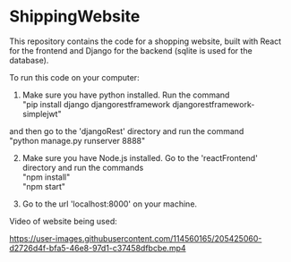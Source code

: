 # ShippingWebsite

This repository contains the code for a shopping website, built with React for the frontend and Django for the backend (sqlite is used for the database).

To run this code on your computer:

1) Make sure you have python installed. Run the command  
"pip install django djangorestframework djangorestframework-simplejwt"  

and then go to the 'djangoRest' directory and run the command  
"python manage.py runserver 8888"  

2) Make sure you have Node.js installed. Go to the 'reactFrontend' directory and run the commands  
"npm install"  
"npm start"  

3) Go to the url 'localhost:8000' on your machine.


Video of website being used:  


https://user-images.githubusercontent.com/114560165/205425060-d2726d4f-bfa5-46e8-97d1-c37458dfbcbe.mp4

